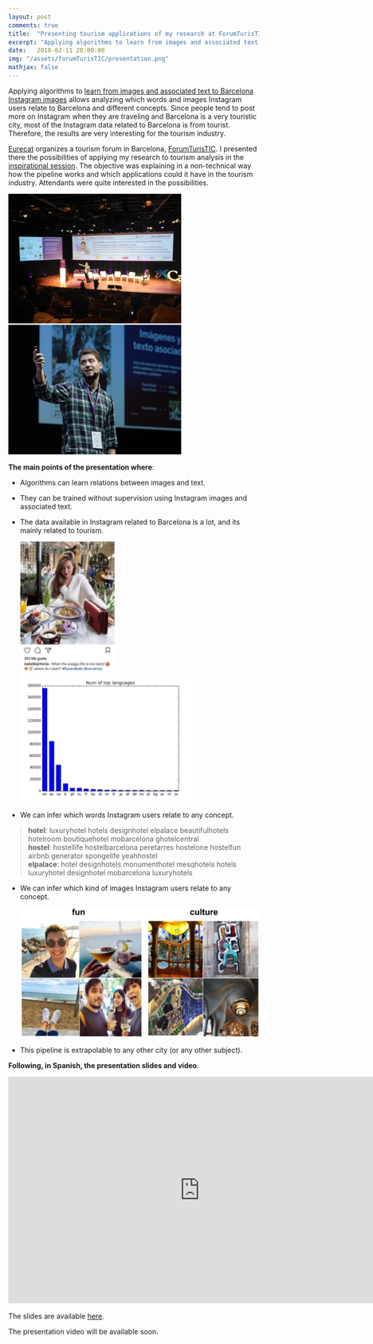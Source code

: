 ```yaml
---
layout: post
comments: true
title:  "Presenting tourism applications of my research at ForumTurisTIC"
excerpt: "Applying algorithms to learn from images and associated text to Barcelona Instagram images lead to interesting results for the tourism industry, which I presented in ForumTurisTIC."
date:   2018-02-11 20:00:00
img: "/assets/forumTurisTIC/presentation.png"
mathjax: false
---
```


Applying algorithms to [learn from images and associated text to Barcelona Instagram images](https://gombru.github.io/2018/01/12/insta_barcelona/) allows analyzing which words and images Instagram users relate to Barcelona and different concepts. Since people tend to post more on Instagram when they are traveling and Barcelona is a very touristic city, most of the Instagram data related to Barcelona is from tourist. Therefore, the results are very interesting for the tourism industry.   

[Eurecat](https://eurecat.org/) organizes a tourism forum in Barcelona, [ForumTurisTIC](https://www.forumturistic.com/). I presented there the possibilities of applying my research to tourism analysis in the [inspirational session](https://www.forumturistic.com/ponentes/raul-gomez-eurecat/). The objective was explaining in a non-technical way how the pipeline works and which applications could it have in the tourism industry. Attendants were quite interested in the possibilities.

<div class="imgcap">
<img src="/assets/forumTurisTIC/presentation_1.jpg" height="260">
</div>
<div class="imgcap">
<img src="/assets/forumTurisTIC/presentation_2.jpg" height="260">
</div>

**The main points of the presentation where**:

 - Algorithms can learn relations between images and text.
 - They can be trained without supervision using Instagram images and associated text.
 - The data available in Instagram related to Barcelona is a lot, and its mainly related to tourism.  

	<div class="imgcap">
	<img src="/assets/forumTurisTIC/instagram_post.png" height="260">
	</div>
	<div class="imgcap">
	<img src="/assets/forumTurisTIC/languages.png" height="260">
	</div>  


 - We can infer which words Instagram users relate to any concept.

> **hotel**: luxuryhotel hotels designhotel elpalace beautifulhotels hotelroom boutiquehotel mobarcelona ghotelcentral   
> **hostel**:	hostellife hostelbarcelona peretarres hostelone hostelfun airbnb generator spongelife yeahhostel   
> **elpalace**: 		hotel designhotels monumenthotel mesqhotels hotels luxuryhotel designhotel mobarcelona luxuryhotels  

 - We can infer which kind of images Instagram users relate to any concept.  

	<div class="imgcap">
	<img src="/assets/forumTurisTIC/im_results.png" height="260">
	</div>

 - This pipeline is extrapolable to any other city (or any other subject).    

**Following, in Spanish, the presentation slides and video**.

<iframe src="https://docs.google.com/presentation/d/e/2PACX-1vQRevpxy_lU5zeacOgbi9qpzgTny8q9ppiIzCCZEx_aGMkQi-8ywt7Rg92OekBdYeEzldCATopj0GNC/embed?start=false&loop=false&delayms=3000" frameborder="0" width="768" height="455" allowfullscreen="true" mozallowfullscreen="true" webkitallowfullscreen="true"></iframe>

The slides are available [here](https://docs.google.com/presentation/d/1z-BmhiaB5UC7vhCTkENtiH3NsaYEhise2WEWnfHw1_0/edit?usp=sharing).

The presentation video will be available soon.
 
 







